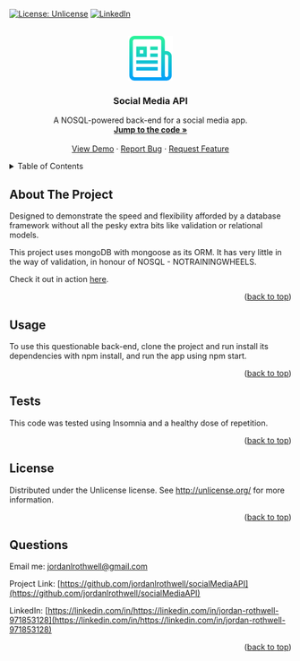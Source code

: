 <div id="top"></div>

[![License: Unlicense](https://img.shields.io/badge/license-Unlicense-blue.svg)](http://unlicense.org/)
[![LinkedIn][linkedin-shield]][linkedin-url]



<!-- PROJECT LOGO -->
<br />
<div align="center">
  <a href="https://github.com/jordanlrothwell/socialMediaAPI">  
  <img src="images/genericlogo.png" alt="Logo" width="80" height="80">
  </a>

  <h3 align="center">Social Media API</h3>

  <p align="center">
    A NOSQL-powered back-end for a social media app.
    <br />
    <a href="https://github.com/jordanlrothwell/socialMediaAPI"><strong>Jump to the code »</strong></a>
    <br />
    <br />
    <a href="https://github.com/jordanlrothwell/socialMediaAPI">View Demo</a>
    ·
    <a href="https://github.com/jordanlrothwell/socialMediaAPI/issues">Report Bug</a>
    ·
    <a href="https://github.com/jordanlrothwell/socialMediaAPI/issues">Request Feature</a>
  </p>
</div>



<!-- TABLE OF CONTENTS -->
<details>
  <summary>Table of Contents</summary>
  <ol>
    <li><a href="#about-the-project">About The Project</a></li>
    <li><a href="#usage">Usage</a></li>
    <li><a href="#tests">Tests</a></li>
    <li><a href="#license">License</a></li>
    <li><a href="#questions">Questionsd</a></li>
    <li><a href="#acknowledgments">Acknowledgments</a></li>
  </ol>
</details>



<!-- ABOUT THE PROJECT -->
## About The Project

Designed to demonstrate the speed and flexibility afforded by a database framework without all the pesky extra bits like validation or relational models.

This project uses mongoDB with mongoose as its ORM. It has very little in the way of validation, in honour of NOSQL - NOTRAININGWHEELS.

Check it out in action [here](https://youtu.be/sPiY9fEKWTg).

<p align="right">(<a href="#top">back to top</a>)</p>



<!-- USAGE EXAMPLES -->
## Usage

To use this questionable back-end, clone the project and run install its dependencies with npm install, and run the app using npm start.

<p align="right">(<a href="#top">back to top</a>)</p>



<!-- TESTS -->
## Tests

This code was tested using Insomnia and a healthy dose of repetition.

<p align="right">(<a href="#top">back to top</a>)</p>




<!-- LICENSE -->
## License

Distributed under the Unlicense license. See http://unlicense.org/ for more information.

<p align="right">(<a href="#top">back to top</a>)</p>



<!-- QUESTIONS -->
## Questions

Email me: [jordanlrothwell@gmail.com](jordanlrothwell@gmail.com)

Project Link: [https://github.com/jordanlrothwell/socialMediaAPI](https://github.com/jordanlrothwell/socialMediaAPI)

LinkedIn: [https://linkedin.com/in/https://linkedin.com/in/jordan-rothwell-971853128](https://linkedin.com/in/https://linkedin.com/in/jordan-rothwell-971853128)

<p align="right">(<a href="#top">back to top</a>)</p>



<!-- MARKDOWN LINKS & IMAGES -->
<!-- https://www.markdownguide.org/basic-syntax/#reference-style-links -->

[linkedin-shield]: https://img.shields.io/badge/-LinkedIn-black.svg?style=for-the-badge&logo=linkedin&colorB=555
[linkedin-url]: https://linkedin.com/in/https://linkedin.com/in/jordan-rothwell-971853128